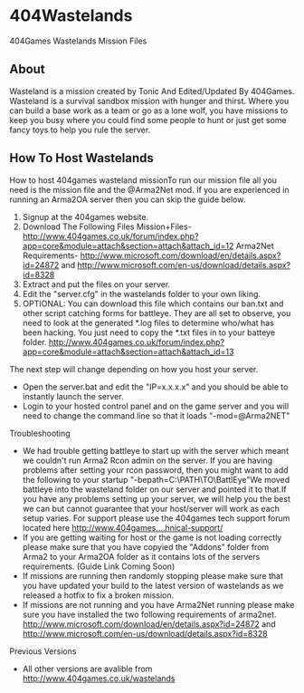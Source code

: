 404Wastelands
=============

404Games Wastelands Mission Files

About
-----

Wasteland is a mission created by Tonic And Edited/Updated By 404Games. 
Wasteland is a survival sandbox mission with hunger and thirst. Where you can build a base work as a team or go as a lone wolf, you have missions to keep you busy where you could find some people to hunt or just get some fancy toys to help you rule the server.

How To Host Wastelands
----------------------

How to host 404games wasteland missionTo run our mission file all you need is the mission file and the @Arma2Net mod. If you are experienced in running an Arma2OA server then you can skip the guide below.

1. Signup at the 404games website.
2. Download The Following Files
	Mission+Files- http://www.404games.co.uk/forum/index.php?app=core&module=attach&section=attach&attach_id=12
	Arma2Net Requirements- http://www.microsoft.com/download/en/details.aspx?id=24872 and http://www.microsoft.com/en-us/download/details.aspx?id=8328
3. Extract and put the files on your server.
4. Edit the "server.cfg" in the wastelands folder to your own liking.
5. OPTIONAL: You can download this file which contains our ban.txt and other script catching forms for battleye. They are all set to observe, you need to look at the generated *.log files to determine who/what has been hacking. You just need to copy the *.txt files in to your batteye folder. 
	http://www.404games.co.uk/forum/index.php?app=core&module=attach&section=attach&attach_id=13

The next step will change depending on how you host your server.

* Open the server.bat and edit the "IP=x.x.x.x" and you should be able to instantly launch the server.
* Login to your hosted control panel and on the game server and you will need to change the command line so that it loads "-mod=@Arma2NET"

Troubleshooting

* We had trouble getting battleye to start up with the server which meant we couldn't run Arma2 Rcon admin on the server. If you are having problems after setting your rcon password, then you might want to add the following to your startup "-bepath=C:\PATH\TO\BattlEye"We moved battleye into the wasteland folder on our server and pointed it to that.If you have any problems setting up your server, we will help you the best we can but cannot guarantee that your host/server will work as each setup varies. For support please use the 404games tech support forum located here http://www.404games....hnical-support/
* If you are getting waiting for host or the game is not loading correctly please make sure that you have copyied the "Addons" folder from Arma2 to your Arma2OA folder as it contains lots of the servers requirements. (Guide Link Coming Soon)
* If missions are running then randomly stopping please make sure that you have updated your build to the latest version of wastelands as we released a hotfix to fix a broken mission.
* If missions are not running and you have Arma2Net running please make sure you have installed the two following requirements of arma2net. http://www.microsoft.com/download/en/details.aspx?id=24872 and http://www.microsoft.com/en-us/download/details.aspx?id=8328

Previous Versions

* All other versions are avalible from http://www.404games.co.uk/wastelands